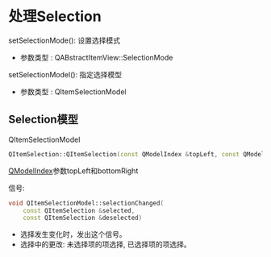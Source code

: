 # 处理Selection

setSelectionMode(): 设置选择模式

- 参数类型 : QABstractItemView::SelectionMode

setSelectionModel(): 指定选择模型

- 参数类型 : QItemSelectionModel

## Selection模型

QItemSelectionModel

```c++
QItemSelection::QItemSelection(const QModelIndex &topLeft, const QModelIndex &bottomRight)
```

[QModelIndex](Qt_Data_Model_QModelIndex.md)参数topLeft和bottomRight

信号: 

```c++
void QItemSelectionModel::selectionChanged(
    const QItemSelection &selected, 
    const QItemSelection &deselected)
```

- 选择发生变化时，发出这个信号。
- 选择中的更改: 未选择项的项选择, 已选择项的项选择。